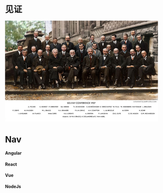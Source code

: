 # 见证
![cool](https://raw.githubusercontent.com/cc2e/doc/master/images/cool.jpg)

# Nav

#### Angular 





#### React



#### Vue



#### NodeJs















